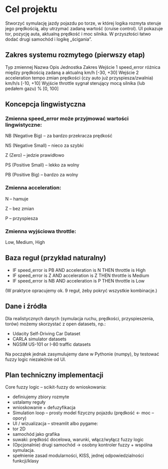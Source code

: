 # Cel projektu

Stworzyć symulację jazdy pojazdu po torze, w której logika rozmyta steruje jego prędkością, aby utrzymać zadaną wartość (cruise control).
UI pokazuje tor, pozycję auta, aktualną prędkość i moc silnika.
W przyszłości łatwo dodać drugi samochód i logikę „ścigania”.

## Zakres systemu rozmytego (pierwszy etap)
Typ zmiennej	Nazwa	Opis	Jednostka	Zakres
Wejście 1	speed_error	różnica między prędkością zadaną a aktualną	km/h	[-30, +30]
Wejście 2	acceleration	tempo zmian prędkości (czy auto już przyspiesza/zwalnia)	km/h/s	[-10, +10]
Wyjście	throttle	sygnał sterujący mocą silnika (lub pedałem gazu)	%	[0, 100]

## Koncepcja lingwistyczna

### Zmienna speed_error może przyjmować wartości lingwistyczne:

NB (Negative Big) – za bardzo przekracza prędkość

NS (Negative Small) – nieco za szybki

Z (Zero) – jedzie prawidłowo

PS (Positive Small) – lekko za wolny

PB (Positive Big) – bardzo za wolny

### Zmienna acceleration:

N – hamuje

Z – bez zmian

P – przyspiesza

### Zmienna wyjściowa throttle:

Low, Medium, High

## Baza reguł (przykład naturalny)

- IF speed_error is PB AND acceleration is N THEN throttle is High
- IF speed_error is Z AND acceleration is Z THEN throttle is Medium
- IF speed_error is NB AND acceleration is P THEN throttle is Low

(W praktyce opracujemy ok. 9 reguł, żeby pokryć wszystkie kombinacje.)

## Dane i źródła

Dla realistycznych danych (symulacja ruchu, prędkości, przyspieszenia, torów) możemy skorzystać z open datasets, np.:

- Udacity Self-Driving Car Dataset
- CARLA simulator datasets
- NGSIM US-101 or I-80 traffic datasets

Na początek jednak zasymulujemy dane w Pythonie (numpy), by testować fuzzy logic niezależnie od UI.

## Plan techniczny implementacji

Core fuzzy logic – scikit-fuzzy do wnioskowania:

- definiujemy zbiory rozmyte
- ustalamy reguły
- wnioskowanie + defuzyfikacja
- Simulation loop – prosty model fizyczny pojazdu (prędkość ← moc – opory)
- UI / wizualizacja – streamlit albo pygame:
- tor 2D
- samochód jako grafika
- suwaki: prędkość docelowa, warunki, włącz/wyłącz fuzzy logic
- (Opcjonalnie) drugi samochód → osobny kontroler fuzzy + wspólna symulacja.
- spełnienie zasad modularności, KISS, jednej odpowiedzialności funkcji/klasy
